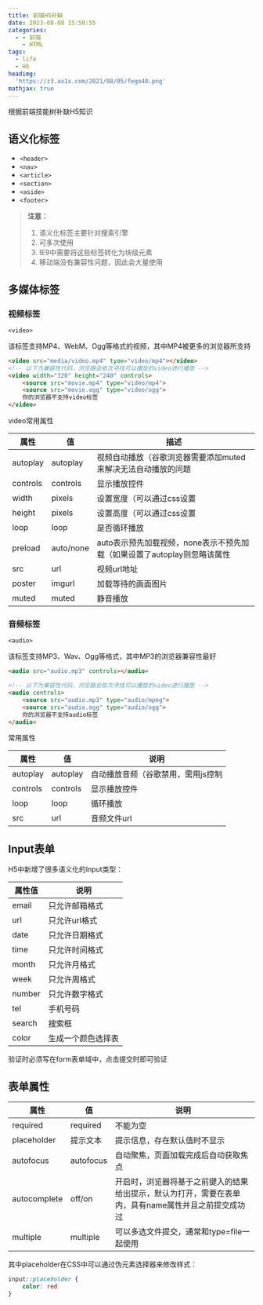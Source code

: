 ```yaml
---
title: 前端H5补缺
date: 2023-08-08 15:50:55
categories:
  - - 前端
    - HTML
tags:
  - life
  - H5
headimg:
  'https://z3.ax1x.com/2021/08/05/fego40.png'
mathjax: true
---
```


根据前端技能树补缺H5知识

<!-- more -->

## 语义化标签

- `<header>`
- `<nav>`
- `<article>`
- `<section>`
- `<aside>`
- `<footer>`

> **注意：**
>
> 1. 语义化标签主要针对搜索引擎
> 2. 可多次使用
> 3. IE9中需要将这些标签转化为块级元素
> 4. 移动端没有兼容性问题，因此会大量使用

## 多媒体标签

### 视频标签

`<video>`

该标签支持MP4、WebM、Ogg等格式的视频，其中MP4被更多的浏览器所支持

```html
<video src="media/video.mp4" tyoe="video/mp4"></video>
<!-- 以下为兼容性代码，浏览器会依次寻找可以播放的video进行播放 -->
<video width="320" height="240" controls>
    <source src="movie.mp4"	type="video/mp4">
    <source src="movie.ogg"	type="video/ogg">
    你的浏览器不支持video标签
</video>
```

video常用属性

| 属性     | 值        | 描述                                                         |
| -------- | --------- | ------------------------------------------------------------ |
| autoplay | autoplay  | 视频自动播放（谷歌浏览器需要添加muted来解决无法自动播放的问题 |
| controls | controls  | 显示播放控件                                                 |
| width    | pixels    | 设置宽度（可以通过css设置                                    |
| height   | pixels    | 设置高度（可以通过css设置                                    |
| loop     | loop      | 是否循环播放                                                 |
| preload  | auto/none | auto表示预先加载视频，none表示不预先加载（如果设置了autoplay则忽略该属性 |
| src      | url       | 视频url地址                                                  |
| poster   | imgurl    | 加载等待的画面图片                                           |
| muted    | muted     | 静音播放                                                     |

### 音频标签

`<audio>`

该标签支持MP3、Wav、Ogg等格式，其中MP3的浏览器兼容性最好

```html
<audio src="audio.mp3" controls></audio>

<!-- 以下为兼容性代码，浏览器会依次寻找可以播放的video进行播放 -->
<audio controls>
    <source src="audio.mp3"	type="audio/mpeg">
    <source src="audio.ogg"	type="audio/ogg">
    你的浏览器不支持audio标签
</audio>
```

常用属性

| 属性     | 值       | 说明                               |
| -------- | -------- | ---------------------------------- |
| autoplay | autoplay | 自动播放音频（谷歌禁用，需用js控制 |
| controls | controls | 显示播放控件                       |
| loop     | loop     | 循环播放                           |
| src      | url      | 音频文件url                        |

## Input表单

H5中新增了很多语义化的Input类型：

| 属性值 | 说明               |
| ------ | ------------------ |
| email  | 只允许邮箱格式     |
| url    | 只允许url格式      |
| date   | 只允许日期格式     |
| time   | 只允许时间格式     |
| month  | 只允许月格式       |
| week   | 只允许周格式       |
| number | 只允许数字格式     |
| tel    | 手机号码           |
| search | 搜索框             |
| color  | 生成一个颜色选择表 |

验证时必须写在form表单域中，点击提交时即可验证

## 表单属性

| 属性         | 值        | 说明                                                         |
| ------------ | --------- | ------------------------------------------------------------ |
| required     | required  | 不能为空                                                     |
| placeholder  | 提示文本  | 提示信息，存在默认值时不显示                                 |
| autofocus    | autofocus | 自动聚焦，页面加载完成后自动获取焦点                         |
| autocomplete | off/on    | 开启时，浏览器将基于之前键入的结果给出提示，默认为打开，需要在表单内，具有name属性并且之前提交成功过 |
| multiple     | multiple  | 可以多选文件提交，通常和type=file一起使用                    |

其中placeholder在CSS中可以通过伪元素选择器来修改样式：

```css
input::placeholder {
    color: red
}
```
